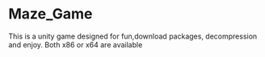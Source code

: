 # Maze_Game
This is a unity game designed for fun,download packages, decompression and enjoy. Both x86 or x64 are available
